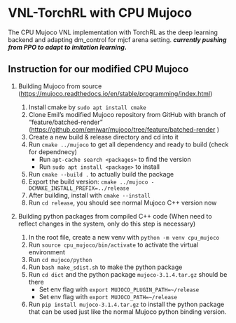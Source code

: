 # VNL-TorchRL with CPU Mujoco
The CPU Mujoco VNL implementation with TorchRL as the deep learning backend and adapting dm_control for mjcf arena setting. ***currently pushing from PPO to adapt to imitation learning.***

## Instruction for our modified CPU Mujoco
1. Building Mujoco from source (https://mujoco.readthedocs.io/en/stable/programming/index.html)
    1. Install cmake by `sudo apt install cmake`
    2. Clone Emil’s modified Mujoco repository from GitHub with branch of “feature/batched-render” (https://github.com/emiwar/mujoco/tree/feature/batched-render )
    3. Create a new build & release directory and cd into it
    4. Run `cmake ../mujoco` to get all dependency and ready to build (check for dependnecy)
        - Run `apt-cache search <packages>` to find the version
        - Run `sudo apt install <package>` to install <packages>
    5. Run `cmake --build .` to actually build the package
    6. Export the build version: `cmake ../mujoco -DCMAKE_INSTALL_PREFIX=../release`
    7. After building, install with `cmake --install`
    8. Run `cd release`, you should see normal Mujoco C++ version now

2. Building python packages from compiled C++ code (When need to reflect changes in the system, only do this step is necessary)
    1. In the root file, create a new venv with `python -m venv cpu_mujoco`
    2. Run `source cpu_mujoco/bin/activate` to activate the virtual environment
    3. Run `cd mujoco/python`
    4. Run `bash make_sdist.sh` to make the python package
    5. Run `cd dict` and the python package `mujoco-3.1.4.tar.gz` should be there
        - Set env flag with `export MUJOCO_PLUGIN_PATH=~/release`
        - Set env flag with `export MUJOCO_PATH=~/release`
    6. Run `pip install mujoco-3.1.4.tar.gz` to install the python package that can be used just like the normal Mujoco python binding version.
